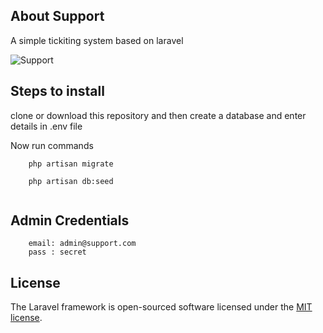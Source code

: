 ## About Support

A simple tickiting system based on laravel

![Support](/demo.png)

## Steps to install

clone or download this repository and then create a database and enter details in .env file

Now run commands

```
    php artisan migrate

    php artisan db:seed
    
```


## Admin Credentials

```
    email: admin@support.com
    pass : secret

```

## License

The Laravel framework is open-sourced software licensed under the [MIT license](https://opensource.org/licenses/MIT).

